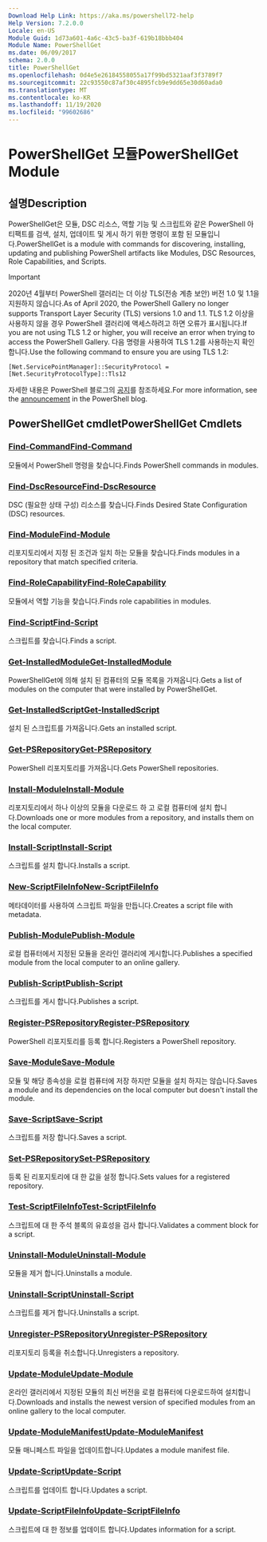 ```yaml
---
Download Help Link: https://aka.ms/powershell72-help
Help Version: 7.2.0.0
Locale: en-US
Module Guid: 1d73a601-4a6c-43c5-ba3f-619b18bbb404
Module Name: PowerShellGet
ms.date: 06/09/2017
schema: 2.0.0
title: PowerShellGet
ms.openlocfilehash: 0d4e5e26184558055a17f99bd5321aaf3f3789f7
ms.sourcegitcommit: 22c93550c87af30c4895fcb9e9dd65e30d60ada0
ms.translationtype: MT
ms.contentlocale: ko-KR
ms.lasthandoff: 11/19/2020
ms.locfileid: "99602686"
---
```

# <span data-ttu-id="d4b88-102">PowerShellGet 모듈</span><span class="sxs-lookup"><span data-stu-id="d4b88-102">PowerShellGet Module</span></span>

## <span data-ttu-id="d4b88-103">설명</span><span class="sxs-lookup"><span data-stu-id="d4b88-103">Description</span></span>

<span data-ttu-id="d4b88-104">PowerShellGet은 모듈, DSC 리소스, 역할 기능 및 스크립트와 같은 PowerShell 아티팩트를 검색, 설치, 업데이트 및 게시 하기 위한 명령이 포함 된 모듈입니다.</span><span class="sxs-lookup"><span data-stu-id="d4b88-104">PowerShellGet is a module with commands for discovering, installing, updating and publishing PowerShell artifacts like Modules, DSC Resources, Role Capabilities, and Scripts.</span></span>

> [!IMPORTANT]
> <span data-ttu-id="d4b88-105">2020년 4월부터 PowerShell 갤러리는 더 이상 TLS(전송 계층 보안) 버전 1.0 및 1.1을 지원하지 않습니다.</span><span class="sxs-lookup"><span data-stu-id="d4b88-105">As of April 2020, the PowerShell Gallery no longer supports Transport Layer Security (TLS) versions 1.0 and 1.1.</span></span> <span data-ttu-id="d4b88-106">TLS 1.2 이상을 사용하지 않을 경우 PowerShell 갤러리에 액세스하려고 하면 오류가 표시됩니다.</span><span class="sxs-lookup"><span data-stu-id="d4b88-106">If you are not using TLS 1.2 or higher, you will receive an error when trying to access the PowerShell Gallery.</span></span> <span data-ttu-id="d4b88-107">다음 명령을 사용하여 TLS 1.2를 사용하는지 확인합니다.</span><span class="sxs-lookup"><span data-stu-id="d4b88-107">Use the following command to ensure you are using TLS 1.2:</span></span>
>
> `[Net.ServicePointManager]::SecurityProtocol = [Net.SecurityProtocolType]::Tls12`
>
> <span data-ttu-id="d4b88-108">자세한 내용은 PowerShell 블로그의 [공지](https://devblogs.microsoft.com/powershell/powershell-gallery-tls-support/)를 참조하세요.</span><span class="sxs-lookup"><span data-stu-id="d4b88-108">For more information, see the [announcement](https://devblogs.microsoft.com/powershell/powershell-gallery-tls-support/) in the PowerShell blog.</span></span>

## <span data-ttu-id="d4b88-109">PowerShellGet cmdlet</span><span class="sxs-lookup"><span data-stu-id="d4b88-109">PowerShellGet Cmdlets</span></span>

### [<span data-ttu-id="d4b88-110">Find-Command</span><span class="sxs-lookup"><span data-stu-id="d4b88-110">Find-Command</span></span>](Find-Command.md)
<span data-ttu-id="d4b88-111">모듈에서 PowerShell 명령을 찾습니다.</span><span class="sxs-lookup"><span data-stu-id="d4b88-111">Finds PowerShell commands in modules.</span></span>

### [<span data-ttu-id="d4b88-112">Find-DscResource</span><span class="sxs-lookup"><span data-stu-id="d4b88-112">Find-DscResource</span></span>](Find-DscResource.md)
<span data-ttu-id="d4b88-113">DSC (필요한 상태 구성) 리소스를 찾습니다.</span><span class="sxs-lookup"><span data-stu-id="d4b88-113">Finds Desired State Configuration (DSC) resources.</span></span>

### [<span data-ttu-id="d4b88-114">Find-Module</span><span class="sxs-lookup"><span data-stu-id="d4b88-114">Find-Module</span></span>](Find-Module.md)
<span data-ttu-id="d4b88-115">리포지토리에서 지정 된 조건과 일치 하는 모듈을 찾습니다.</span><span class="sxs-lookup"><span data-stu-id="d4b88-115">Finds modules in a repository that match specified criteria.</span></span>

### [<span data-ttu-id="d4b88-116">Find-RoleCapability</span><span class="sxs-lookup"><span data-stu-id="d4b88-116">Find-RoleCapability</span></span>](Find-RoleCapability.md)
<span data-ttu-id="d4b88-117">모듈에서 역할 기능을 찾습니다.</span><span class="sxs-lookup"><span data-stu-id="d4b88-117">Finds role capabilities in modules.</span></span>

### [<span data-ttu-id="d4b88-118">Find-Script</span><span class="sxs-lookup"><span data-stu-id="d4b88-118">Find-Script</span></span>](Find-Script.md)
<span data-ttu-id="d4b88-119">스크립트를 찾습니다.</span><span class="sxs-lookup"><span data-stu-id="d4b88-119">Finds a script.</span></span>

### [<span data-ttu-id="d4b88-120">Get-InstalledModule</span><span class="sxs-lookup"><span data-stu-id="d4b88-120">Get-InstalledModule</span></span>](Get-InstalledModule.md)
<span data-ttu-id="d4b88-121">PowerShellGet에 의해 설치 된 컴퓨터의 모듈 목록을 가져옵니다.</span><span class="sxs-lookup"><span data-stu-id="d4b88-121">Gets a list of modules on the computer that were installed by PowerShellGet.</span></span>

### [<span data-ttu-id="d4b88-122">Get-InstalledScript</span><span class="sxs-lookup"><span data-stu-id="d4b88-122">Get-InstalledScript</span></span>](Get-InstalledScript.md)
<span data-ttu-id="d4b88-123">설치 된 스크립트를 가져옵니다.</span><span class="sxs-lookup"><span data-stu-id="d4b88-123">Gets an installed script.</span></span>

### [<span data-ttu-id="d4b88-124">Get-PSRepository</span><span class="sxs-lookup"><span data-stu-id="d4b88-124">Get-PSRepository</span></span>](Get-PSRepository.md)
<span data-ttu-id="d4b88-125">PowerShell 리포지토리를 가져옵니다.</span><span class="sxs-lookup"><span data-stu-id="d4b88-125">Gets PowerShell repositories.</span></span>

### [<span data-ttu-id="d4b88-126">Install-Module</span><span class="sxs-lookup"><span data-stu-id="d4b88-126">Install-Module</span></span>](Install-Module.md)
<span data-ttu-id="d4b88-127">리포지토리에서 하나 이상의 모듈을 다운로드 하 고 로컬 컴퓨터에 설치 합니다.</span><span class="sxs-lookup"><span data-stu-id="d4b88-127">Downloads one or more modules from a repository, and installs them on the local computer.</span></span>

### [<span data-ttu-id="d4b88-128">Install-Script</span><span class="sxs-lookup"><span data-stu-id="d4b88-128">Install-Script</span></span>](Install-Script.md)
<span data-ttu-id="d4b88-129">스크립트를 설치 합니다.</span><span class="sxs-lookup"><span data-stu-id="d4b88-129">Installs a script.</span></span>

### [<span data-ttu-id="d4b88-130">New-ScriptFileInfo</span><span class="sxs-lookup"><span data-stu-id="d4b88-130">New-ScriptFileInfo</span></span>](New-ScriptFileInfo.md)
<span data-ttu-id="d4b88-131">메타데이터를 사용하여 스크립트 파일을 만듭니다.</span><span class="sxs-lookup"><span data-stu-id="d4b88-131">Creates a script file with metadata.</span></span>

### [<span data-ttu-id="d4b88-132">Publish-Module</span><span class="sxs-lookup"><span data-stu-id="d4b88-132">Publish-Module</span></span>](Publish-Module.md)
<span data-ttu-id="d4b88-133">로컬 컴퓨터에서 지정된 모듈을 온라인 갤러리에 게시합니다.</span><span class="sxs-lookup"><span data-stu-id="d4b88-133">Publishes a specified module from the local computer to an online gallery.</span></span>

### [<span data-ttu-id="d4b88-134">Publish-Script</span><span class="sxs-lookup"><span data-stu-id="d4b88-134">Publish-Script</span></span>](Publish-Script.md)
<span data-ttu-id="d4b88-135">스크립트를 게시 합니다.</span><span class="sxs-lookup"><span data-stu-id="d4b88-135">Publishes a script.</span></span>

### [<span data-ttu-id="d4b88-136">Register-PSRepository</span><span class="sxs-lookup"><span data-stu-id="d4b88-136">Register-PSRepository</span></span>](Register-PSRepository.md)
<span data-ttu-id="d4b88-137">PowerShell 리포지토리를 등록 합니다.</span><span class="sxs-lookup"><span data-stu-id="d4b88-137">Registers a PowerShell repository.</span></span>

### [<span data-ttu-id="d4b88-138">Save-Module</span><span class="sxs-lookup"><span data-stu-id="d4b88-138">Save-Module</span></span>](Save-Module.md)
<span data-ttu-id="d4b88-139">모듈 및 해당 종속성을 로컬 컴퓨터에 저장 하지만 모듈을 설치 하지는 않습니다.</span><span class="sxs-lookup"><span data-stu-id="d4b88-139">Saves a module and its dependencies on the local computer but doesn't install the module.</span></span>

### [<span data-ttu-id="d4b88-140">Save-Script</span><span class="sxs-lookup"><span data-stu-id="d4b88-140">Save-Script</span></span>](Save-Script.md)
<span data-ttu-id="d4b88-141">스크립트를 저장 합니다.</span><span class="sxs-lookup"><span data-stu-id="d4b88-141">Saves a script.</span></span>

### [<span data-ttu-id="d4b88-142">Set-PSRepository</span><span class="sxs-lookup"><span data-stu-id="d4b88-142">Set-PSRepository</span></span>](Set-PSRepository.md)
<span data-ttu-id="d4b88-143">등록 된 리포지토리에 대 한 값을 설정 합니다.</span><span class="sxs-lookup"><span data-stu-id="d4b88-143">Sets values for a registered repository.</span></span>

### [<span data-ttu-id="d4b88-144">Test-ScriptFileInfo</span><span class="sxs-lookup"><span data-stu-id="d4b88-144">Test-ScriptFileInfo</span></span>](Test-ScriptFileInfo.md)
<span data-ttu-id="d4b88-145">스크립트에 대 한 주석 블록의 유효성을 검사 합니다.</span><span class="sxs-lookup"><span data-stu-id="d4b88-145">Validates a comment block for a script.</span></span>

### [<span data-ttu-id="d4b88-146">Uninstall-Module</span><span class="sxs-lookup"><span data-stu-id="d4b88-146">Uninstall-Module</span></span>](Uninstall-Module.md)
<span data-ttu-id="d4b88-147">모듈을 제거 합니다.</span><span class="sxs-lookup"><span data-stu-id="d4b88-147">Uninstalls a module.</span></span>

### [<span data-ttu-id="d4b88-148">Uninstall-Script</span><span class="sxs-lookup"><span data-stu-id="d4b88-148">Uninstall-Script</span></span>](Uninstall-Script.md)
<span data-ttu-id="d4b88-149">스크립트를 제거 합니다.</span><span class="sxs-lookup"><span data-stu-id="d4b88-149">Uninstalls a script.</span></span>

### [<span data-ttu-id="d4b88-150">Unregister-PSRepository</span><span class="sxs-lookup"><span data-stu-id="d4b88-150">Unregister-PSRepository</span></span>](Unregister-PSRepository.md)
<span data-ttu-id="d4b88-151">리포지토리 등록을 취소합니다.</span><span class="sxs-lookup"><span data-stu-id="d4b88-151">Unregisters a repository.</span></span>

### [<span data-ttu-id="d4b88-152">Update-Module</span><span class="sxs-lookup"><span data-stu-id="d4b88-152">Update-Module</span></span>](Update-Module.md)
<span data-ttu-id="d4b88-153">온라인 갤러리에서 지정된 모듈의 최신 버전을 로컬 컴퓨터에 다운로드하여 설치합니다.</span><span class="sxs-lookup"><span data-stu-id="d4b88-153">Downloads and installs the newest version of specified modules from an online gallery to the local computer.</span></span>

### [<span data-ttu-id="d4b88-154">Update-ModuleManifest</span><span class="sxs-lookup"><span data-stu-id="d4b88-154">Update-ModuleManifest</span></span>](Update-ModuleManifest.md)
<span data-ttu-id="d4b88-155">모듈 매니페스트 파일을 업데이트합니다.</span><span class="sxs-lookup"><span data-stu-id="d4b88-155">Updates a module manifest file.</span></span>

### [<span data-ttu-id="d4b88-156">Update-Script</span><span class="sxs-lookup"><span data-stu-id="d4b88-156">Update-Script</span></span>](Update-Script.md)
<span data-ttu-id="d4b88-157">스크립트를 업데이트 합니다.</span><span class="sxs-lookup"><span data-stu-id="d4b88-157">Updates a script.</span></span>

### [<span data-ttu-id="d4b88-158">Update-ScriptFileInfo</span><span class="sxs-lookup"><span data-stu-id="d4b88-158">Update-ScriptFileInfo</span></span>](Update-ScriptFileInfo.md)
<span data-ttu-id="d4b88-159">스크립트에 대 한 정보를 업데이트 합니다.</span><span class="sxs-lookup"><span data-stu-id="d4b88-159">Updates information for a script.</span></span>
